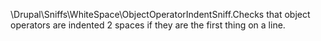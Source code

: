 \Drupal\Sniffs\WhiteSpace\ObjectOperatorIndentSniff.Checks that object operators are indented 2 spaces if they are the first
thing on a line.
